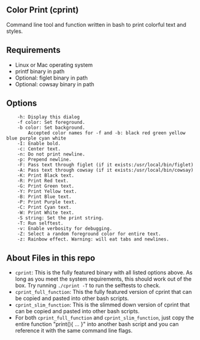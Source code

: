 ## Color Print (cprint) ##
Command line tool and function written in bash to print colorful text and styles.

## Requirements ##
+ Linux or Mac operating system
+ printf binary in path
+ Optional: figlet binary in path
+ Optional: cowsay binary in path

## Options ##
		-h: Display this dialog
		-f color: Set foreground.
		-b color: Set background.
			Accepted color names for -f and -b: black red green yellow blue purple cyan white
		-I: Enable bold.
		-c: Center text.
		-n: Do not print newline.
		-p: Prepend newline.
		-F: Pass text through figlet (if it exists:/usr/local/bin/figlet)
		-A: Pass text through cowsay (if it exists:/usr/local/bin/cowsay)
		-K: Print Black text.
		-R: Print Red text.
		-G: Print Green text.
		-Y: Print Yellow text.
		-B: Print Blue text.
		-P: Print Purple text.
		-C: Print Cyan text.
		-W: Print White text.
		-S string: Set the print string.
		-T: Run selftest.
		-v: Enable verbosity for debugging.
		-Z: Select a random foreground color for entire text.
		-z: Rainbow effect. Warning: will eat tabs and newlines.

## About Files in this repo ##
+ `cprint`: This is the fully featured binary with all listed options above. As long as you meet the system requirements, this should work out of the box. Try running `./cprint -T` to run the selftests to check.
+ `cprint_full_function`: This the fully featured version of cprint that can be copied and pasted into other bash scripts.
+ `cprint_slim_function`: This is the slimmed down version of cprint that can be copied and pasted into other bash scripts.
+ For both `cprint_full_function` and `cprint_slim_function`, just copy the entire function "print(){ ... }" into another bash script and you can reference it with the same command line flags.
